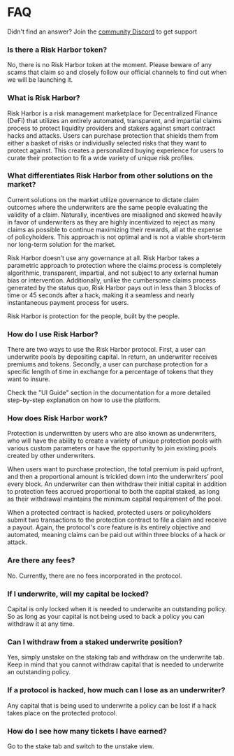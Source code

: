 # FAQ

Didn't find an answer? Join the [community Discord](https://discord.gg/7aAC4p6vsr) to get support

### Is there a Risk Harbor token?

No, there is no Risk Harbor token at the moment. Please beware of any scams that claim so and closely follow our official channels to find out when we will be launching it.

### What is Risk Harbor?

Risk Harbor is a risk management marketplace for Decentralized Finance \(DeFi\) that utilizes an entirely automated, transparent, and impartial claims process to protect liquidity providers and stakers against smart contract hacks and attacks. Users can purchase protection that shields them from either a basket of risks or individually selected risks that they want to protect against. This creates a personalized buying experience for users to curate their protection to fit a wide variety of unique risk profiles.

### What differentiates Risk Harbor from other solutions on the market?

Current solutions on the market utilize governance to dictate claim outcomes where the underwriters are the same people evaluating the validity of a claim. Naturally, incentives are misaligned and skewed heavily in favor of underwriters as they are highly incentivized to reject as many claims as possible to continue maximizing their rewards, all at the expense of policyholders. This approach is not optimal and is not a viable short-term nor long-term solution for the market. 

Risk Harbor doesn’t use any governance at all. Risk Harbor takes a parametric approach to protection where the claims process is completely algorithmic, transparent, impartial, and not subject to any external human bias or intervention. Additionally, unlike the cumbersome claims process generated by the status quo, Risk Harbor pays out in less than 3 blocks of time or 45 seconds after a hack, making it a seamless and nearly instantaneous payment process for users. 

Risk Harbor is protection for the people, built by the people.

### How do I use Risk Harbor?

There are two ways to use the Risk Harbor protocol. First, a user can underwrite pools by depositing capital. In return, an underwriter receives premiums and tokens. Secondly, a user can purchase protection for a specific length of time in exchange for a percentage of tokens that they want to insure.

Check the "UI Guide" section in the documentation for a more detailed step-by-step explanation on how to use the platform.

### How does Risk Harbor work?

Protection is underwritten by users who are also known as underwriters, who will have the ability to create a variety of unique protection pools with various custom parameters or have the opportunity to join existing pools created by other underwriters.

When users want to purchase protection, the total premium is paid upfront, and then a proportional amount is trickled down into the underwriters’ pool every block. An underwriter can then withdraw their initial capital in addition to protection fees accrued proportional to both the capital staked, as long as their withdrawal maintains the minimum capital requirement of the pool.

When a protected contract is hacked, protected users or policyholders submit two transactions to the protection contract to file a claim and receive a payout. Again, the protocol's core feature is its entirely objective and automated, meaning claims can be paid out within three blocks of a hack or attack.

### Are there any fees?

No. Currently, there are no fees incorporated in the protocol.

### If I underwrite, will my capital be locked?

Capital is only locked when it is needed to underwrite an outstanding policy. So as long as your capital is not being used to back a policy you can withdraw it at any time. 

### Can I withdraw from a staked underwrite position?

Yes, simply unstake on the staking tab and withdraw on the underwrite tab. Keep in mind that you cannot withdraw capital that is needed to underwrite an outstanding policy. 

### If a protocol is hacked, how much can I lose as an underwriter?

Any capital that is being used to underwrite a policy can be lost if a hack takes place on the protected protocol. 

### How do I see how many tickets I have earned?

Go to the stake tab and switch to the unstake view.



